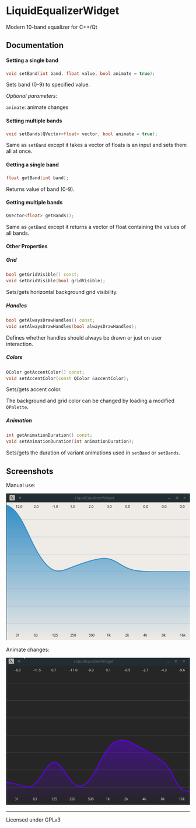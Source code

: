 # LiquidEqualizerWidget
Modern 10-band equalizer for C++/Qt
## Documentation

#### Setting a single band

```c++
void setBand(int band, float value, bool animate = true);
```

Sets band (0-9) to specified value.

_Optional parameters_:

`animate`: animate changes

#### Setting multiple bands

```c++
void setBands(QVector<float> vector, bool animate = true);
```

Same as `setBand` except it takes a vector of floats is an input and sets them all at once.

#### Getting a single band

```c++
float getBand(int band);
```

Returns value of band (0-9).

#### Getting multiple bands

```c++
QVector<float> getBands();
```

Same as `getBand` except it returns a vector of float containing the values of all bands.

#### Other Properties

##### Grid

```c++
bool getGridVisible() const;
void setGridVisible(bool gridVisible);
```

Sets/gets horizontal background grid visibility.

##### Handles

```c++
bool getAlwaysDrawHandles() const;
void setAlwaysDrawHandles(bool alwaysDrawHandles);
```

Defines whether handles should always be drawn or just on user interaction.

##### Colors

```c++
QColor getAccentColor() const;
void setAccentColor(const QColor &accentColor);
```

Sets/gets accent color.

The background and grid color can be changed by loading a modified `QPalette`.

##### Animation

```c++
int getAnimationDuration() const;
void setAnimationDuration(int animationDuration);
```

Sets/gets the duration of variant animations used in `setBand` or `setBands`.


## Screenshots

Manual use:

![GIF](/screenshots/manual.gif)

Animate changes:

![GIF](/screenshots/animation.gif)

_______

Licensed under GPLv3

